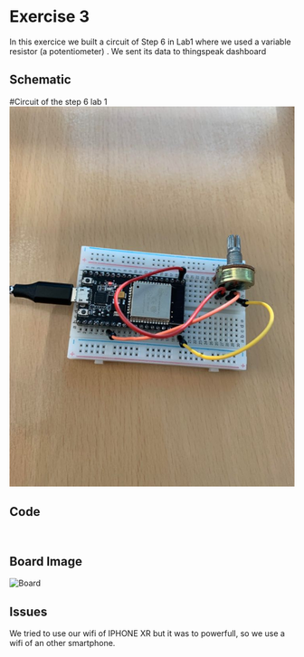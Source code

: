 



# Exercise 3

In this exercice we built a circuit of Step 6 in Lab1 where we used a variable resistor (a potentiometer) . We sent its data to thingspeak dashboard 

## Schematic 
#Circuit of the step 6 lab 1
![Test Image00](https://github.com/efrei-paris-sud/2020-C-Just-do-it/blob/main/lab/4/Ex3/130269802_692890121429086_8781718814336482788_n.jpg)

## Code
 ```Arduino


```
## Board Image
![Board]()


## Issues

We tried to use our wifi of IPHONE XR but it was to powerfull, so we use a wifi of an other smartphone.
